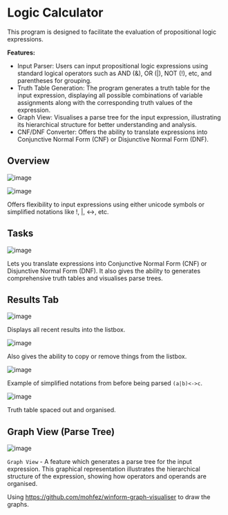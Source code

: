 # Logic Calculator

This program is designed to facilitate the evaluation of propositional logic expressions.

**Features:**
- Input Parser: Users can input propositional logic expressions using standard logical operators such as AND (&), OR (|), NOT (!), etc, and parentheses for grouping.
- Truth Table Generation: The program generates a truth table for the input expression, displaying all possible combinations of variable assignments along with the corresponding truth values of the expression.
- Graph View: Visualises a parse tree for the input expression, illustrating its hierarchical structure for better understanding and analysis.
- CNF/DNF Converter: Offers the ability to translate expressions into Conjunctive Normal Form (CNF) or Disjunctive Normal Form (DNF).

## Overview

![image](https://github.com/mohfez/logic-calculator/assets/150836596/b0f914a2-905b-4ad5-bb75-19be78b2bac0)

![image](https://github.com/mohfez/logic-calculator/assets/150836596/7ef7d3e2-2cd1-4bee-88cc-4e0b6fc1f6f9)

Offers flexibility to input expressions using either unicode symbols or simplified notations like !, |, <->, etc.

## Tasks

![image](https://github.com/mohfez/logic-calculator/assets/150836596/91a1d17b-f610-472b-b66d-dbd9884d1a19)

Lets you translate expressions into Conjunctive Normal Form (CNF) or Disjunctive Normal Form (DNF). It also gives the ability to generates comprehensive truth tables and visualises parse trees.

## Results Tab

![image](https://github.com/mohfez/logic-calculator/assets/150836596/b7a57896-0318-4784-b1e2-cc06bffd7aa5)

Displays all recent results into the listbox.

![image](https://github.com/mohfez/logic-calculator/assets/150836596/86e0f832-5cf3-4d82-a4e9-069738e88d34)

Also gives the ability to copy or remove things from the listbox.

![image](https://github.com/mohfez/logic-calculator/assets/150836596/9f66e85f-6cd7-453a-b446-8ebb39167a4b)

Example of simplified notations from before being parsed `(a|b)<->c`.

![image](https://github.com/mohfez/logic-calculator/assets/150836596/4973fef8-ade0-4f3a-8e16-56ba6ec0d595)

Truth table spaced out and organised.

## Graph View (Parse Tree)

![image](https://github.com/mohfez/logic-calculator/assets/150836596/bfea6a1e-82d8-48b7-8db4-de2963b11215)

`Graph View` - A feature which generates a parse tree for the input expression. This graphical representation illustrates the hierarchical structure of the expression, showing how operators and operands are organised.

Using https://github.com/mohfez/winform-graph-visualiser to draw the graphs.
